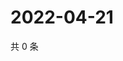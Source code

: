 # 2022-04-21

共 0 条

<!-- BEGIN WEIBO -->
<!-- 最后更新时间 Thu Apr 21 2022 23:23:39 GMT+0800 (China Standard Time) -->

<!-- END WEIBO -->
